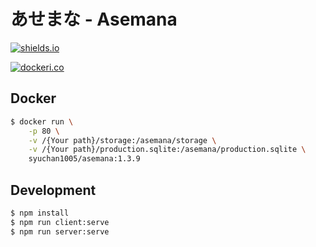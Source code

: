 # あせまな - Asemana

[![shields.io](https://img.shields.io/badge/latest-v1.4.0-brightgreen?style=for-the-badge)](https://hub.docker.com/r/syuchan1005/asemana)

[![dockeri.co](https://dockeri.co/image/syuchan1005/asemana)](https://hub.docker.com/r/syuchan1005/asemana)

## Docker
```bash
$ docker run \
    -p 80 \
    -v /{Your path}/storage:/asemana/storage \
    -v /{Your path}/production.sqlite:/asemana/production.sqlite \
    syuchan1005/asemana:1.3.9
```

## Development
```bash
$ npm install
$ npm run client:serve
$ npm run server:serve
```
